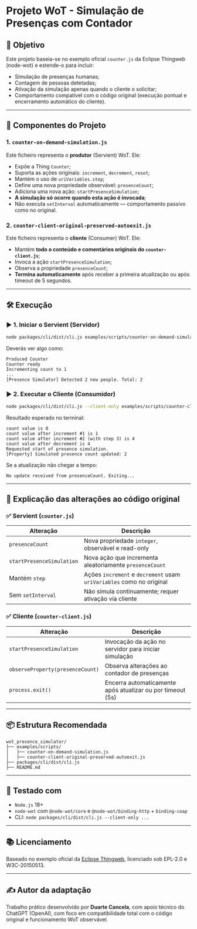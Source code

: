 # Projeto WoT - Simulação de Presenças com Contador

## 🎯 Objetivo

Este projeto baseia-se no exemplo oficial `counter.js` da Eclipse Thingweb (node-wot) e estende-o para incluir:

-   Simulação de presenças humanas;
-   Contagem de pessoas detetadas;
-   Ativação da simulação apenas quando o cliente o solicitar;
-   Comportamento compatível com o código original (execução pontual e encerramento automático do cliente).

---

## 🧩 Componentes do Projeto

### 1. `counter-on-demand-simulation.js`

Este ficheiro representa o **produtor** (Servient) WoT. Ele:

-   Expõe a Thing `Counter`;
-   Suporta as ações originais: `increment`, `decrement`, `reset`;
-   Mantém o uso de `uriVariables.step`;
-   Define uma nova propriedade observável: `presenceCount`;
-   Adiciona uma nova ação: `startPresenceSimulation`;
-   **A simulação só ocorre quando esta ação é invocada**;
-   Não executa `setInterval` automaticamente — comportamento passivo como no original.

### 2. `counter-client-original-preserved-autoexit.js`

Este ficheiro representa o **cliente** (Consumer) WoT. Ele:

-   Mantém **todo o conteúdo e comentários originais do `counter-client.js`**;
-   Invoca a ação `startPresenceSimulation`;
-   Observa a propriedade `presenceCount`;
-   **Termina automaticamente** após receber a primeira atualização ou após timeout de 5 segundos.

---

## 🛠️ Execução

### ▶️ 1. Iniciar o Servient (Servidor)

```bash
node packages/cli/dist/cli.js examples/scripts/counter-on-demand-simulation.js
```

Deverás ver algo como:

```
Produced Counter
Counter ready
Incrementing count to 1
...
[Presence Simulator] Detected 2 new people. Total: 2
```

### ▶️ 2. Executar o Cliente (Consumidor)

```bash
node packages/cli/dist/cli.js --client-only examples/scripts/counter-client-original-preserved-autoexit.js
```

Resultado esperado no terminal:

```
count value is 0
count value after increment #1 is 1
count value after increment #2 (with step 3) is 4
count value after decrement is 4
Requested start of presence simulation.
[Property] Simulated presence count updated: 2
```

Se a atualização não chegar a tempo:

```
No update received from presenceCount. Exiting...
```

---

## 📄 Explicação das alterações ao código original

### ✅ Servient (`counter.js`)

| Alteração                 | Descrição                                                            |
| ------------------------- | -------------------------------------------------------------------- |
| `presenceCount`           | Nova propriedade `integer`, observável e read-only                   |
| `startPresenceSimulation` | Nova ação que incrementa aleatoriamente `presenceCount`              |
| Mantém `step`             | Ações `increment` e `decrement` usam `uriVariables` como no original |
| Sem `setInterval`         | Não simula continuamente; requer ativação via cliente                |

### ✅ Cliente (`counter-client.js`)

| Alteração                        | Descrição                                                  |
| -------------------------------- | ---------------------------------------------------------- |
| `startPresenceSimulation`        | Invocação da ação no servidor para iniciar simulação       |
| `observeProperty(presenceCount)` | Observa alterações ao contador de presenças                |
| `process.exit()`                 | Encerra automaticamente após atualizar ou por timeout (5s) |

---

## 📦 Estrutura Recomendada

```
wot_presence_simulator/
├── examples/scripts/
│   ├── counter-on-demand-simulation.js
│   ├── counter-client-original-preserved-autoexit.js
├── packages/cli/dist/cli.js
├── README.md
```

---

## 🧪 Testado com

-   `Node.js` 18+
-   `node-wot` com `@node-wot/core` e `@node-wot/binding-http` + `binding-coap`
-   CLI: `node packages/cli/dist/cli.js --client-only ...`

---

## 📚 Licenciamento

Baseado no exemplo oficial da [Eclipse Thingweb](https://github.com/eclipse-thingweb/node-wot), licenciado sob EPL-2.0 e W3C-20150513.

---

## ✍️ Autor da adaptação

Trabalho prático desenvolvido por **Duarte Cancela**, com apoio técnico do ChatGPT (OpenAI), com foco em compatibilidade total com o código original e funcionamento WoT observável.
